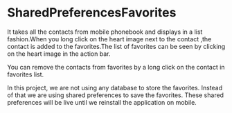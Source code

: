SharedPreferencesFavorites
===============

It takes all the contacts from mobile phonebook and displays in a list fashion.When you long click on the heart image next to the contact ,the contact is added to the favorites.The list of favorites can be seen by clicking on the heart image in the action bar.

You can remove the contacts from favorites by a long click on the contact in favorites list.

In this project, we are not using any database to store the favorites. Instead of that we are using shared preferences to save the favorites. These shared preferences will be live until we reinstall the application on mobile. 
